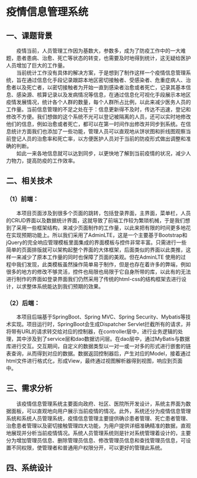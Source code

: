 # 疫情信息管理系统
## 一、课题背景
&ensp;&ensp;&ensp;&ensp;疫情当前，人员管理工作因为基数大，参数多，成为了防疫工作中的一大难题，患者患病、治愈、死亡等状态的转变，也需要及时地得到统计，这无疑给医护人员增加了巨大的工作量。  
&ensp;&ensp;&ensp;&ensp;当前统计工作没有具体的解决方案，于是想到了制作这样一个疫情信息管理系统，旨在通过信息化手段记录跟踪本地区密切接触者、受感染者、危重症病人、治愈者以及死亡者，以密切接触者为开始一直到感染者治愈或者死亡，记录其基本信息、感染源、核算记录以及发病情况等信息，在通过信息化可视化手段展示本地区疫情发展情况，统计各个人群的数量，每个人群所占比例，以此来减少医务人员的工作量。当前信息管理的不足之处在于：信息更新得不及时，传达不迅速，登记和修改不方便。我们想做的这个系统不光可以登记被隔离的人员，还可以实时地修改他们的信息，例如治愈或者死亡，都可以在第一时间作出修改并同步到系统。在信息统计方面我们也添加了一些功能，管理人员可以直观地从饼状图和折线图观察当前登记人员的治愈率和死亡率，以方便医护人员对于当前的防疫形式做出调整和准确的判断。  
&ensp;&ensp;&ensp;&ensp;如此一来各地信息就可以达到同步，以更快地了解到当前疫情的状况，减少人力物力，提高防疫的工作效率。
## 二、相关技术
### （1）前端：
&ensp;&ensp;&ensp;&ensp;本项目页面涉及到很多个页面的跳转，包括登录界面，主界面，菜单栏，人员的CRUD界面以及数据统计界面，这就导致了前端工作较为繁琐机械，于是我们想到了采用一些框架结构，来减少页面制作的工作量，以此来把有限的时间更多地花在实现预期功能上。所以我们采用了AdminLTE，这是一个主要基于Bootstrap和jQuery的完全响应管理模板里面集成的界面模板与控件非常丰富。只需进行一些简单的页面排版就可以架构起整个界面的大体框架，后面类似的界面以此类推，这样一来减少了原本工作量的同时也保障了页面的美观。但在AdminLTE 使用的过程中我们发现，此类模板虽然操作简单易于制作，但是也存在着许多的弊端，例如很多的地方的修改不够灵活，控件也局限也局限于它自身所带的库，以此有的无法进行制作的界面如登录界面我们仍然采用了传统的html-css的结构框架去进行设计，以求整体系统能达到我们预期的效果。
### （2）后端：
&ensp;&ensp;&ensp;&ensp;本项目后端基于SpringBoot、Spring MVC、Spring Security、Mybatis等技术实现。项目运行时，SpringBoot会生成Dispatcher Servlet拦截所有的请求，并将带有URL的请求转交给对应的控制器，在controller层中，进行业务逻辑的处理，其中涉及到了service层和dao数据访问层。在dao层中，通过MyBatis与数据库进行交互。交互期间，自定义的数据类型以一对一或一对多的形式进行嵌套的链表查询，从而得到对应的数据。数据返回控制器后，产生对应的Model，接着通过html文件进行格式化，形成View，最终通过视图解析器得到视图，响应到页面中。
## 三、需求分析
&ensp;&ensp;&ensp;&ensp;该疫情信息管理系统主要面向政府、社区、医院所开发设计，系统主界面为数据面板，可以直观地向用户展示当前疫情的情况。此外，系统还分为疫情信息管理系统和系统人员管理系统，疫情信息管理主要提供确诊患者管理、死亡患者管理、治愈患者管理以及密切接触管理四大功能，为用户提供详细准确精准的数据，直观地展现并分析当前疫情情况。系统人员管理系统则是针对系统管理着设计的，主要分为增加管理员信息、删除管理员信息、修改管理员信息和查找管理员信息，可设置不同权限，使管理者和普通用户权限分开，可以更好的管理此系统。
## 四、系统设计
